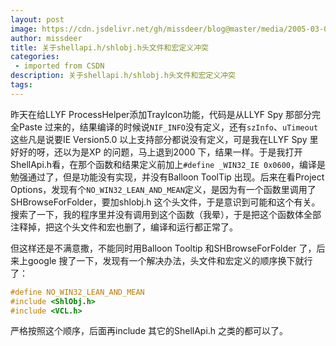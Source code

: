 ```yaml
---
layout: post
image: https://cdn.jsdelivr.net/gh/missdeer/blog@master/media/2005-03-09/header.png
author: missdeer
title: 关于shellapi.h/shlobj.h头文件和宏定义冲突
categories: 
 - imported from CSDN
description: 关于shellapi.h/shlobj.h头文件和宏定义冲突
tags: 
---
```


昨天在给LLYF ProcessHelper添加TrayIcon功能，代码是从LLYF Spy 那部分完全Paste 过来的，结果编译的时候说`NIF_INFO`没有定义，还有`szInfo`、`uTimeout`这些凡是说要IE Version5.0 以上支持部分都说没有定义，可是我在LLYF Spy 里好好的呀，还以为是XP 的问题，马上退到2000 下，结果一样。于是我打开ShellApi.h看，在那个函数和结果定义前加上`#define _WIN32_IE 0x0600`，编译是勉强通过了，但是功能没有实现，并没有Balloon ToolTip 出现。后来在看Project Options，发现有个`NO_WIN32_LEAN_AND_MEAN`定义，是因为有一个函数里调用了SHBrowseForFolder，要加shlobj.h 这个头文件，于是意识到可能和这个有关。搜索了一下，我的程序里并没有调用到这个函数（我晕），于是把这个函数体全部注释掉，把这个头文件和宏也删了，编译和运行都正常了。

但这样还是不满意撒，不能同时用Balloon Tooltip 和SHBrowseForFolder 了，后来上google 搜了一下，发现有一个解决办法，头文件和宏定义的顺序换下就行了：

```cpp
#define NO_WIN32_LEAN_AND_MEAN
#include <ShlObj.h>
#include <VCL.h>
```

严格按照这个顺序，后面再include 其它的ShellApi.h 之类的都可以了。
